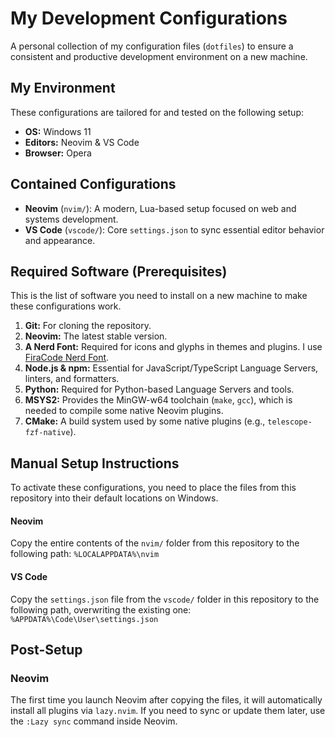# My Development Configurations

A personal collection of my configuration files (`dotfiles`) to ensure a consistent and productive development environment on a new machine.

## My Environment

These configurations are tailored for and tested on the following setup:

* **OS:** Windows 11
* **Editors:** Neovim & VS Code
* **Browser:** Opera

## Contained Configurations

* **Neovim** (`nvim/`): A modern, Lua-based setup focused on web and systems development.
* **VS Code** (`vscode/`): Core `settings.json` to sync essential editor behavior and appearance.

## Required Software (Prerequisites)

This is the list of software you need to install on a new machine to make these configurations work.

1.  **Git:** For cloning the repository.
2.  **Neovim:** The latest stable version.
3.  **A Nerd Font:** Required for icons and glyphs in themes and plugins. I use [FiraCode Nerd Font](https://www.nerdfonts.com/font-downloads).
4.  **Node.js & npm:** Essential for JavaScript/TypeScript Language Servers, linters, and formatters.
5.  **Python:** Required for Python-based Language Servers and tools.
6.  **MSYS2:** Provides the MinGW-w64 toolchain (`make`, `gcc`), which is needed to compile some native Neovim plugins.
7.  **CMake:** A build system used by some native plugins (e.g., `telescope-fzf-native`).

## Manual Setup Instructions

To activate these configurations, you need to place the files from this repository into their default locations on Windows.

#### Neovim

Copy the entire contents of the `nvim/` folder from this repository to the following path:
`%LOCALAPPDATA%\nvim`

#### VS Code

Copy the `settings.json` file from the `vscode/` folder in this repository to the following path, overwriting the existing one:
`%APPDATA%\Code\User\settings.json`

## Post-Setup

### Neovim

The first time you launch Neovim after copying the files, it will automatically install all plugins via `lazy.nvim`. If you need to sync or update them later, use the `:Lazy sync` command inside Neovim.
